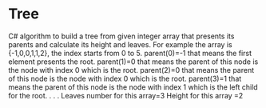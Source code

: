 # Tree
C# algorithm to build a tree from given integer array that presents its parents and calculate its height and leaves.
For example the array is {-1,0,0,1,1,2}, the index starts from 0 to 5.
parent(0)=-1 that means the first element presents the root.
parent(1)=0 that means the parent of this node is the node with index 0 which is the root.
parent(2)=0 that means the parent of this node is the node with index 0 which is the root.
parent(3)=1 that means the parent of this node is the node with index 1 which is the left child for the root.
.
.
.
Leaves number for this array=3
Height for this array =2
